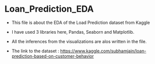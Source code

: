 # Loan_Prediction_EDA

* This file is about the EDA of the Load Prediction dataset from Kaggle
* I have used 3 libraries here, Pandas, Seaborn and Matplotlib.
* All the inferences from the visualizations are alos written in the file.

* The link to the dataset : https://www.kaggle.com/subhamjain/loan-prediction-based-on-customer-behavior
